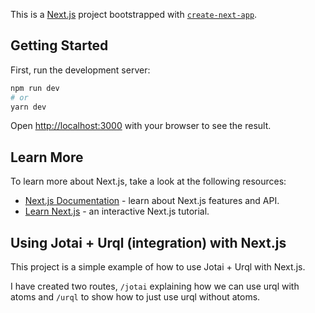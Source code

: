 This is a [Next.js](https://nextjs.org/) project bootstrapped with [`create-next-app`](https://github.com/vercel/next.js/tree/canary/packages/create-next-app).

## Getting Started

First, run the development server:

```bash
npm run dev
# or
yarn dev
```

Open [http://localhost:3000](http://localhost:3000) with your browser to see the result.

## Learn More

To learn more about Next.js, take a look at the following resources:

- [Next.js Documentation](https://nextjs.org/docs) - learn about Next.js features and API.
- [Learn Next.js](https://nextjs.org/learn) - an interactive Next.js tutorial.

## Using Jotai + Urql (integration) with Next.js

This project is a simple example of how to use Jotai + Urql with Next.js.

I have created two routes, `/jotai` explaining how we can use urql with atoms and `/urql` to show how to just use urql without atoms.

<!-- Document everything learnt about Jotai -->
